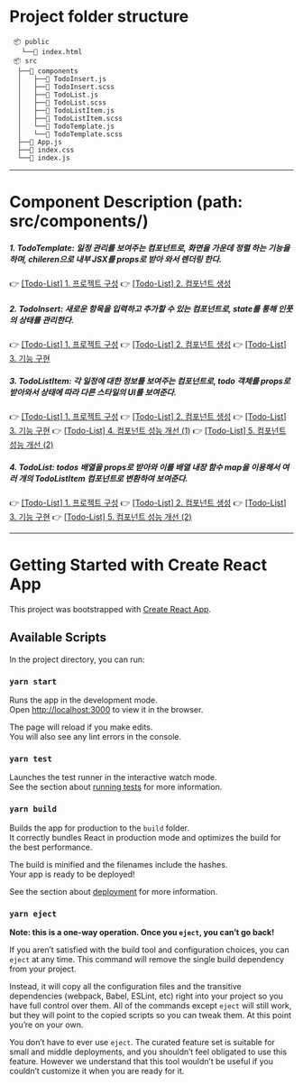 # Project folder structure

```
 📦 public
   └──📜 index.html
 📦 src
  ├──📂 components 
  │   ├──📜 TodoInsert.js
  │   ├──📜 TodoInsert.scss
  │   ├──📜 TodoList.js
  │   ├──📜 TodoList.scss
  │   ├──📜 TodoListItem.js
  │   ├──📜 TodoListItem.scss
  │   └──📜 TodoTemplate.js
  │   └──📜 TodoTemplate.scss
  ├──📜 App.js
  ├──📜 index.css
  └──📜 index.js
```

---

# Component Description (path: src/components/)

##### 1. TodoTemplate: 일정 관리를 보여주는 컴포넌트로, 화면을 가운데 정렬 하는 기능을하며, chileren으로 내부 JSX를 props로 받아 와서 렌더링 한다.
👉 [[Todo-List] 1. 프로젝트 구성](https://velog.io/@daekyeong/Todo-List-1.-%ED%94%84%EB%A1%9C%EC%A0%9D%ED%8A%B8-%EA%B5%AC%EC%84%B1)
👉 [[Todo-List] 2. 컴포넌트 생성](https://velog.io/@daekyeong/Todo-List-2.-%EC%BB%B4%ED%8F%AC%EB%84%8C%ED%8A%B8-%EC%83%9D%EC%84%B1)

##### 2. TodoInsert: 새로운 항목을 입력하고 추가할 수 있는 컴포넌트로, state를 통해 인풋의 상태를 관리한다.
👉 [[Todo-List] 1. 프로젝트 구성](https://velog.io/@daekyeong/Todo-List-1.-%ED%94%84%EB%A1%9C%EC%A0%9D%ED%8A%B8-%EA%B5%AC%EC%84%B1)
👉 [[Todo-List] 2. 컴포넌트 생성](https://velog.io/@daekyeong/Todo-List-2.-%EC%BB%B4%ED%8F%AC%EB%84%8C%ED%8A%B8-%EC%83%9D%EC%84%B1)
👉 [[Todo-List] 3. 기능 구현](https://velog.io/@daekyeong/Todo-List-3.-%EA%B8%B0%EB%8A%A5-%EA%B5%AC%ED%98%84)

##### 3. TodoListItem: 각 일정에 대한 정보를 보여주는 컴포넌트로, todo 객체를 props로 받아와서 상태에 따라 다른 스타일의 UI를 보여준다.
👉 [[Todo-List] 1. 프로젝트 구성](https://velog.io/@daekyeong/Todo-List-1.-%ED%94%84%EB%A1%9C%EC%A0%9D%ED%8A%B8-%EA%B5%AC%EC%84%B1)
👉 [[Todo-List] 2. 컴포넌트 생성](https://velog.io/@daekyeong/Todo-List-2.-%EC%BB%B4%ED%8F%AC%EB%84%8C%ED%8A%B8-%EC%83%9D%EC%84%B1)
👉 [[Todo-List] 3. 기능 구현](https://velog.io/@daekyeong/Todo-List-3.-%EA%B8%B0%EB%8A%A5-%EA%B5%AC%ED%98%84)
👉 [[Todo-List] 4. 컴포넌트 성능 개선 (1)](https://velog.io/@daekyeong/Todo-List-4.-%EC%BB%B4%ED%8F%AC%EB%84%8C%ED%8A%B8-%EC%84%B1%EB%8A%A5-%EA%B0%9C%EC%84%A0-1)
👉 [[Todo-List] 5. 컴포넌트 성능 개선 (2)](https://velog.io/@daekyeong/Todo-List-5.-%EC%BB%B4%ED%8F%AC%EB%84%8C%ED%8A%B8-%EC%84%B1%EB%8A%A5-%EA%B0%9C%EC%84%A0-2)

##### 4. TodoList: todos 배열을 props로 받아와 이를 배열 내장 함수 map을 이용해서 여러 개의 TodoListItem 컴포넌트로 변환하여 보여준다.
👉 [[Todo-List] 1. 프로젝트 구성](https://velog.io/@daekyeong/Todo-List-1.-%ED%94%84%EB%A1%9C%EC%A0%9D%ED%8A%B8-%EA%B5%AC%EC%84%B1)
👉 [[Todo-List] 2. 컴포넌트 생성](https://velog.io/@daekyeong/Todo-List-2.-%EC%BB%B4%ED%8F%AC%EB%84%8C%ED%8A%B8-%EC%83%9D%EC%84%B1)
👉 [[Todo-List] 3. 기능 구현](https://velog.io/@daekyeong/Todo-List-3.-%EA%B8%B0%EB%8A%A5-%EA%B5%AC%ED%98%84)
👉 [[Todo-List] 5. 컴포넌트 성능 개선 (2)](https://velog.io/@daekyeong/Todo-List-5.-%EC%BB%B4%ED%8F%AC%EB%84%8C%ED%8A%B8-%EC%84%B1%EB%8A%A5-%EA%B0%9C%EC%84%A0-2)

---

# Getting Started with Create React App

This project was bootstrapped with [Create React App](https://github.com/facebook/create-react-app).

## Available Scripts

In the project directory, you can run:

### `yarn start`

Runs the app in the development mode.\
Open [http://localhost:3000](http://localhost:3000) to view it in the browser.

The page will reload if you make edits.\
You will also see any lint errors in the console.

### `yarn test`

Launches the test runner in the interactive watch mode.\
See the section about [running tests](https://facebook.github.io/create-react-app/docs/running-tests) for more information.

### `yarn build`

Builds the app for production to the `build` folder.\
It correctly bundles React in production mode and optimizes the build for the best performance.

The build is minified and the filenames include the hashes.\
Your app is ready to be deployed!

See the section about [deployment](https://facebook.github.io/create-react-app/docs/deployment) for more information.

### `yarn eject`

**Note: this is a one-way operation. Once you `eject`, you can’t go back!**

If you aren’t satisfied with the build tool and configuration choices, you can `eject` at any time. This command will remove the single build dependency from your project.

Instead, it will copy all the configuration files and the transitive dependencies (webpack, Babel, ESLint, etc) right into your project so you have full control over them. All of the commands except `eject` will still work, but they will point to the copied scripts so you can tweak them. At this point you’re on your own.

You don’t have to ever use `eject`. The curated feature set is suitable for small and middle deployments, and you shouldn’t feel obligated to use this feature. However we understand that this tool wouldn’t be useful if you couldn’t customize it when you are ready for it.
